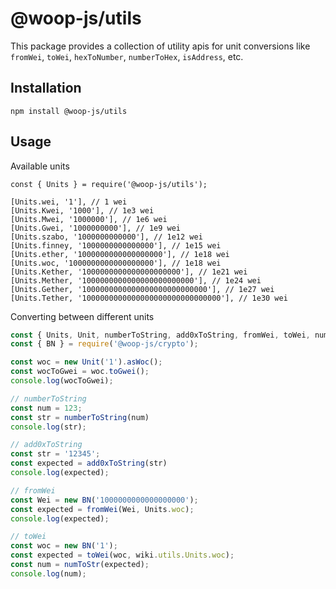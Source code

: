 # @woop-js/utils

This package provides a collection of utility apis for unit conversions like `fromWei`, `toWei`, `hexToNumber`, `numberToHex`, `isAddress`, etc.

## Installation

```
npm install @woop-js/utils
```

## Usage

Available units
```
const { Units } = require('@woop-js/utils');

[Units.wei, '1'], // 1 wei
[Units.Kwei, '1000'], // 1e3 wei
[Units.Mwei, '1000000'], // 1e6 wei
[Units.Gwei, '1000000000'], // 1e9 wei
[Units.szabo, '1000000000000'], // 1e12 wei
[Units.finney, '1000000000000000'], // 1e15 wei
[Units.ether, '1000000000000000000'], // 1e18 wei
[Units.woc, '1000000000000000000'], // 1e18 wei
[Units.Kether, '1000000000000000000000'], // 1e21 wei
[Units.Mether, '1000000000000000000000000'], // 1e24 wei
[Units.Gether, '1000000000000000000000000000'], // 1e27 wei
[Units.Tether, '1000000000000000000000000000000'], // 1e30 wei
```

Converting between different units
```javascript
const { Units, Unit, numberToString, add0xToString, fromWei, toWei, numToStr} = require('@woop-js/utils');
const { BN } = require('@woop-js/crypto');

const woc = new Unit('1').asWoc();
const wocToGwei = woc.toGwei();
console.log(wocToGwei);

// numberToString
const num = 123;
const str = numberToString(num)
console.log(str);

// add0xToString
const str = '12345';
const expected = add0xToString(str)
console.log(expected);

// fromWei
const Wei = new BN('1000000000000000000');
const expected = fromWei(Wei, Units.woc);
console.log(expected);

// toWei
const woc = new BN('1');
const expected = toWei(woc, wiki.utils.Units.woc);
const num = numToStr(expected);
console.log(num);
```